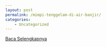 ```yaml
---
layout: post
permalink: /mimpi-tenggelam-di-air-banjir/
categories:
    - Uncategorized
---
```


[Baca Selengkapnya](/09)